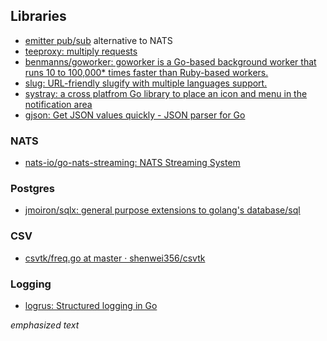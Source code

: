 
## Libraries

* [emitter pub/sub](https://github.com/emitter-io/emitter) alternative to NATS
* [teeproxy: multiply requests](https://github.com/chrislusf/teeproxy)
* [benmanns/goworker: goworker is a Go-based background worker that runs 10 to 100,000* times faster than Ruby-based workers.](https://github.com/benmanns/goworker)
* [slug: URL-friendly slugify with multiple languages support.](https://github.com/gosimple/slug)
* [systray: a cross platfrom Go library to place an icon and menu in the notification area](https://github.com/getlantern/systray)
* [gjson: Get JSON values quickly - JSON parser for Go](https://github.com/tidwall/gjson)


### NATS

* [nats-io/go-nats-streaming: NATS Streaming System](https://github.com/nats-io/go-nats-streaming)

### Postgres
* [jmoiron/sqlx: general purpose extensions to golang's database/sql](https://github.com/jmoiron/sqlx)

### CSV
* [csvtk/freq.go at master · shenwei356/csvtk](https://github.com/shenwei356/csvtk/blob/master/csvtk/cmd/freq.go)

### Logging
* [logrus: Structured logging in Go](https://github.com/Sirupsen/logrus)


*emphasized text*
<!--stackedit_data:
eyJoaXN0b3J5IjpbMTA2MzYwODU4MF19
-->